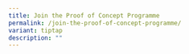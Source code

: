 ```yaml
---
title: Join the Proof of Concept Programme
permalink: /join-the-proof-of-concept-programme/
variant: tiptap
description: ""
---
```

